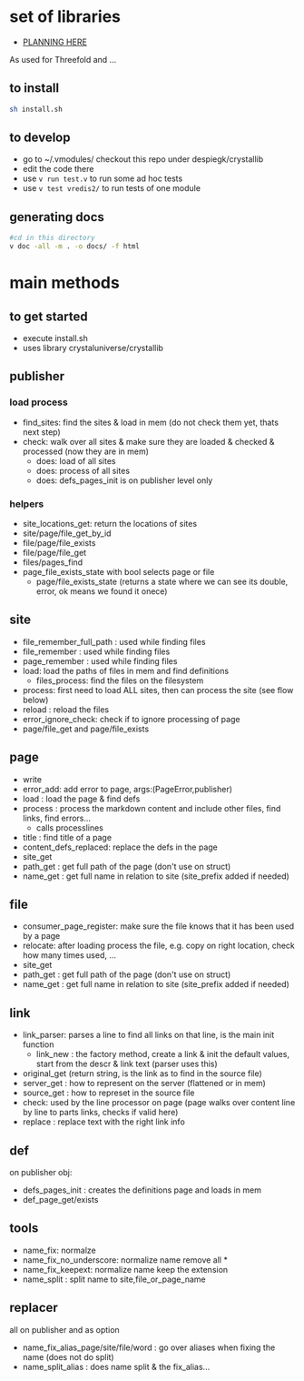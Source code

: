 # set of libraries

- [PLANNING HERE](https://circles.threefold.me/project/despiegk-product_publisher/issues)

As used for Threefold and ...

## to install

```bash
sh install.sh
```

## to develop

- go to ~/.vmodules/ checkout this repo under despiegk/crystallib
- edit the code there
- use `v run test.v` to run some ad hoc tests
- use `v test vredis2/` to run tests of one module

## generating docs

```bash
#cd in this directory
v doc -all -m . -o docs/ -f html
```

# main methods

## to get started

- execute install.sh
- uses library crystaluniverse/crystallib

## publisher

### load process

- find_sites: find the sites & load in mem (do not check them yet, thats next step)
- check: walk over all sites & make sure they are loaded & checked & processed (now they are in mem)
  - does: load of all sites
  - does: process of all sites
  - does: defs_pages_init is on publisher level only

### helpers

- site_locations_get: return the locations of sites
- site/page/file_get_by_id
- file/page/file_exists
- file/page/file_get
- files/pages_find
- page_file_exists_state with bool selects page or file
  - page/file_exists_state (returns a state where we can see its double, error, ok means we found it onece)

## site

- file_remember_full_path : used while finding files
- file_remember : used while finding files
- page_remember : used while finding files
- load: load the paths of files in mem and find definitions
  - files_process: find the files on the filesystem
- process: first need to load ALL sites, then can process the site (see flow below)
- reload : reload the files
- error_ignore_check: check if to ignore processing of page
- page/file_get and page/file_exists

## page

- write
- error_add: add error to page, args:(PageError,publisher)
- load : load the page & find defs
- process : process the markdown content and include other files, find links, find errors...
  - calls processlines
- title : find title of a page
- content_defs_replaced: replace the defs in the page
- site_get
- path_get : get full path of the page (don't use on struct)
- name_get : get full name in relation to site (site_prefix added if needed)

## file

- consumer_page_register: make sure the file knows that it has been used by a page
- relocate: after loading process the file, e.g. copy on right location, check how many times used, ...
- site_get
- path_get : get full path of the page (don't use on struct)
- name_get : get full name in relation to site (site_prefix added if needed)

## link

- link_parser: parses a line to find all links on that line, is the main init function
  - link_new : the factory method, create a link & init the default values, start from the descr & link text (parser uses this)
- original_get (return string, is the link as to find in the source file)
- server_get : how to represent on the server (flattened or in mem)
- source_get : how to represet in the source file
- check: used by the line processor on page (page walks over content line by line to parts links, checks if valid here)
- replace : replace text with the right link info

## def

on publisher obj:

- defs_pages_init : creates the definitions page and loads in mem
- def_page_get/exists

## tools

- name_fix: normalze
- name_fix_no_underscore: normalize name remove all \*
- name_fix_keepext: normalize name keep the extension
- name_split : split name to site,file_or_page_name

## replacer

all on publisher and as option

- name_fix_alias_page/site/file/word : go over aliases when fixing the name (does not do split)
- name_split_alias : does name split & the fix_alias...
